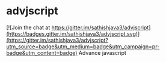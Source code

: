 # advjscript

[![Join the chat at https://gitter.im/sathishjava3/advjscript](https://badges.gitter.im/sathishjava3/advjscript.svg)](https://gitter.im/sathishjava3/advjscript?utm_source=badge&utm_medium=badge&utm_campaign=pr-badge&utm_content=badge)
Advance javascript
